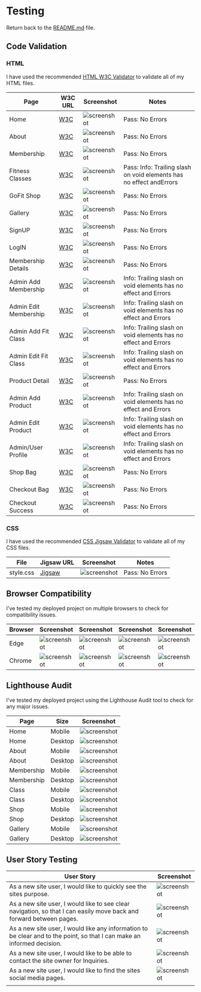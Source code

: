 # Testing

Return back to the [README.md](README.md) file.

## Code Validation

### HTML

I have used the recommended [HTML W3C Validator](https://validator.w3.org) to validate all of my HTML files.

| Page             | W3C URL                                                                                                    | Screenshot                                                              | Notes                               |
| ---------------- | ---------------------------------------------------------------------------------------------------------- | ----------------------------------------------------------------------- | ----------------------------------- |
| Home             | [W3C](https://validator.w3.org/nu/?doc=https%3A%2F%2Fgofit-d18fb7690928.herokuapp.com%2F   )               | ![screenshot](readme/readme-media/htmlValidationHOME.png)                | Pass: No Errors                     |
| About            | [W3C](https://validator.w3.org/nu/?doc=https%3A%2F%2Fgofit-d18fb7690928.herokuapp.com%2Fabout%2F)         | ![screenshot](readme/readme-media/htmlValidationABOUT.png)               | Pass: No Errors     |
| Membership       | [W3C](https://validator.w3.org/nu/?doc=https%3A%2F%2Fgofit-d18fb7690928.herokuapp.com%2Fmembership%2F)              | ![screenshot](readme/readme-media/htmlValidationMEMBERSHIP.png)          | Pass: No Errors |
| Fitness Classes  | [W3C](https://validator.w3.org/nu/?doc=https%3A%2F%2Fgofit-d18fb7690928.herokuapp.com%2Ffitness_classes%2F)| ![screenshot](readme/readme-media/htmlValidationFITCLASS.png)          | Pass: Info: Trailing slash on void elements has no effect andErrors  |
| GoFit Shop       | [W3C](https://validator.w3.org/nu/?doc=https%3A%2F%2Fgofit-d18fb7690928.herokuapp.com%2Fproducts%2F)     | ![screenshot](readme/readme-media/htmlValidationGOFITSHOP.png)     | Pass: No Errors                     |
| Gallery          | [W3C](https://validator.w3.org/nu/?doc=https%3A%2F%2Fgofit-d18fb7690928.herokuapp.com%2Fgallery%2F)              | ![screenshot](readme/readme-media/htmlvalidationGALLERY.png)              | Pass: No Errors                     |
| SignUP           | [W3C](https://validator.w3.org/nu/?doc=https%3A%2F%2Fgofit-d18fb7690928.herokuapp.com%2Faccounts%2Fsignup%2F)              | ![screenshot](readme/readme-media/htmlValidationSIGNUP.png)              | Pass: No Errors                     |
| LogIN            | [W3C](https://validator.w3.org/nu/?doc=https%3A%2F%2Fgofit-d18fb7690928.herokuapp.com%2Faccounts%2Flogin%2F)              | ![screenshot](readme/readme-media/htmlValidationLOGIN.png)              | Pass: No Errors                     |
| Membership Details| [W3C](https://validator.w3.org/nu/?doc=https%3A%2F%2Fgofit-d18fb7690928.herokuapp.com%2Fmembership%2Fdetail%2F2%2F)              | ![screenshot](readme/readme-media/htmlValidationMEMDETAILS.png)              | Pass: No Errors                     |
| Admin Add Membership | [W3C](https://validator.w3.org/nu/?doc=https%3A%2F%2Fgofit-d18fb7690928.herokuapp.com%2Fmembership%2Fadd%2F)              | ![screenshot](readme/readme-media/htmlValidationADDMEM.png)              | Info: Trailing slash on void elements has no effect and Errors                     |
| Admin Edit Membership| [W3C](https://validator.w3.org/nu/?doc=https%3A%2F%2Fgofit-d18fb7690928.herokuapp.com%2Fmembership%2Fedit%2F2%2F)              | ![screenshot](readme/readme-media/htmlValidationEDITMEM.png)              | Info: Trailing slash on void elements has no effect and Errors                     |
| Admin Add Fit Class  | [W3C](https://validator.w3.org/nu/?doc=https%3A%2F%2Fgofit-d18fb7690928.herokuapp.com%2Ffitness_classes%2Fadd%2F)              | ![screenshot](readme/readme-media/htmlValidationADDCLASS.png)              | Info: Trailing slash on void elements has no effect and Errors                     |
| Admin Edit Fit Class | [W3C](https://validator.w3.org/nu/?doc=https%3A%2F%2Fgofit-d18fb7690928.herokuapp.com%2Ffitness_classes%2Fedit%2F2%2F)              | ![screenshot](readme/readme-media/htmlValidationEDITCLASS.png)              | Info: Trailing slash on void elements has no effect and Errors                     |
| Product Detail       | [W3C](https://validator.w3.org/nu/?doc=https%3A%2F%2Fgofit-d18fb7690928.herokuapp.com%2Fproducts%2Fdetail%2F16%2F)              | ![screenshot](readme/readme-media/htmlValidationPRODDET.png)              | Pass: No Errors                     |
| Admin Add Product    | [W3C](https://validator.w3.org/nu/?doc=https%3A%2F%2Fgofit-d18fb7690928.herokuapp.com%2Fproducts%2Fadd%2F)              | ![screenshot](readme/readme-media/htmlValidationADDPROD.png)              |  Info: Trailing slash on void elements has no effect and Errors                     |
| Admin Edit Product   | [W3C](https://validator.w3.org/nu/?doc=https%3A%2F%2Fgofit-d18fb7690928.herokuapp.com%2Fproducts%2Fedit%2F17%2F)              | ![screenshot](readme/readme-media/htmlValidationEDITPROD.png)              | Info: Trailing slash on void elements has no effect and Errors                     |
| Admin/User Profile   | [W3C](https://validator.w3.org/nu/?doc=https%3A%2F%2Fgofit-d18fb7690928.herokuapp.com%2Fprofile%2F)              | ![screenshot](readme/readme-media/htmlValidationPROFILE.png)              | Info: Trailing slash on void elements has no effect and Errors                    |
| Shop Bag             | [W3C](https://validator.w3.org/nu/?doc=https%3A%2F%2Fgofit-d18fb7690928.herokuapp.com%2Fbag%2F)              | ![screenshot](readme/readme-media/htmlValidationBAG.png)              | Pass: No Errors                     |
| Checkout Bag         | [W3C](https://validator.w3.org/nu/?doc=https%3A%2F%2Fgofit-d18fb7690928.herokuapp.com%2Fcheckout%2F)              | ![screenshot](readme/readme-media/htmlValidationCHECKOUT.png)              | Pass: No Errors                     |
| Checkout Success     | [W3C](https://validator.w3.org/nu/?doc=https%3A%2F%2Fgofit-d18fb7690928.herokuapp.com%2Fcheckout%2Fcheckout_success%2F3AAC9EF492AC4CCD809E9FC77074CA9F)              | ![screenshot](readme/readme-media/htmlValidationCHECKSUCC.png)              | Pass: No Errors                     |


### CSS

I have used the recommended [CSS Jigsaw Validator](https://jigsaw.w3.org/css-validator) to validate all of my CSS files.

| File      | Jigsaw URL                                                                                                       | Screenshot                                                  | Notes           |
| --------- | ---------------------------------------------------------------------------------------------------------------- | ----------------------------------------------------------- | --------------- |
| style.css | [Jigsaw](https://jigsaw.w3.org/css-validator/validator?uri=https%3A%2F%2Fgofit-d18fb7690928.herokuapp.com%2F&profile=css3svg&usermedium=all&warning=1&vextwarning=&lang=en) | ![screenshot](readme/readme-media/CSS.png) | Pass: No Errors |

## Browser Compatibility

I've tested my deployed project on multiple browsers to check for compatibility issues.

| Browser | Screenshot                                             | Screenshot                                                   | Screenshot                                                 | Screenshot                                                     | Notes             |
| ------- | ------------------------------------------------------ | ------------------------------------------------------------ | ---------------------------------------------------------- | -------------------------------------------------------------- | ----------------- |
| Edge  | ![screenshot](readme/readme-media/EDGEGALLERY.png)  | ![screenshot](readme/readme-media/EDGEHOME.png)  | ![screenshot](readme/readme-media/EDGEMEM.png)  | ![screenshot](readme/readme-media/EDGESHOP.png)  | Works as expected |
| Chrome    | ![screenshot](readme/readme-media/CHROMEGALLERY.png)    | ![screenshot](readme/readme-media/CHROMEHOME.png)    | ![screenshot](readme/readme-media/CHROMEMEM.png)    | ![screenshot](readme/readme-media/CHROMESHOP.png)    | Works as expected |


## Lighthouse Audit

I've tested my deployed project using the Lighthouse Audit tool to check for any major issues.

| Page             | Size    | Screenshot                                                        | 
| ---------------- | ------- | ----------------------------------------------------------------- |
| Home             | Mobile  | ![screenshot](readme/readme-media/HomeMobile.png)                 | 
| Home             | Desktop | ![screenshot](readme/readme-media/HomeDesktop.png)                | 
| About            | Mobile  | ![screenshot](readme/readme-media/AboutMobile.png)                | 
| About            | Desktop | ![screenshot](readme/readme-media/AboutDesktop.png)               | 
| Membership       | Mobile  | ![screenshot](readme/readme-media/MemMobile.png)    |
| Membership       | Desktop | ![screenshot](readme/readme-media/MemDesktop.png)                 | 
| Class          | Mobile  | ![screenshot](readme/readme-media/ClassMobile.png) |
| Class          | Desktop | ![screenshot](readme/readme-media/ClassDesktop.png) |
| Shop          | Mobile  | ![screenshot](readme/readme-media/ShopMobile.png) | 
| Shop          | Desktop | ![screenshot](readme/readme-media/ShopDesktop.png) |
| Gallery          | Mobile  | ![screenshot](readme/readme-media/GalleryMobile.png) | 
| Gallery          | Desktop | ![screenshot](readme/readme-media/GalleryDesktop.png) | 

## User Story Testing

| User Story                                                                                                              | Screenshot                                                  |
| ----------------------------------------------------------------------------------------------------------------------- | ----------------------------------------------------------- |
| As a new site user, I would like to quickly see the sites purpose.                                                      | ![screenshot](readme/readme-media/CHROMEHOME.png)                    |
| As a new site user, I would like to see clear navigation, so that I can easily move back and forward between pages.     | ![screenshot](readme/readme-media/Navbar.png)               |
| As a new site user, I would like any information to be clear and to the point, so that I can make an informed decision. | ![screenshot](readme/readme-media/Info.png)                    |
| As a new site user, I would like to be able to contact the site owner for Inquiries.                                    | ![screenshot](readme/readme-media/contact.png)                 |
| As a new site user, I would like to find the sites social media pages.                                                  | ![screenshot](readme/readme-media/Navbar.png)                       |              |
               |
